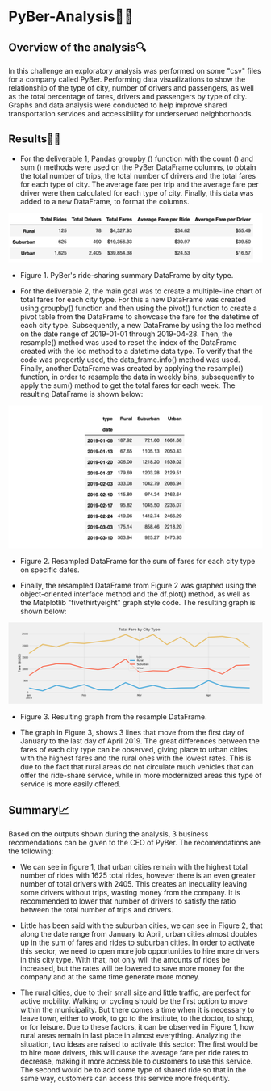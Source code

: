 # PyBer-Analysis:iphone::taxi:

## Overview of the analysis:mag:
In this challenge an exploratory analysis was performed on some "csv" files for a company called PyBer. Performing data visualizations to show the relationship of the type of city, number of drivers and passengers, as well as the total percentage of fares, drivers and passengers by type of city. Graphs and data analysis were conducted to help improve shared transportation services and accessibility for underserved neighborhoods.

## Results:oncoming_taxi::round_pushpin:
- For the deliverable 1, Pandas groupby () function with the count () and sum () methods were used on the PyBer DataFrame columns, to obtain the total number of trips, the total number of drivers and the total fares for each type of city. The average fare per trip and the average fare per driver were then calculated for each type of city. Finally, this data was added to a new DataFrame, to format the columns.

![](https://github.com/Frankdiazw/PyBer-Analysis/blob/main/Resources/Deliverable%201.png)

- Figure 1. PyBer's ride-sharing summary DataFrame by city type.

- For the deliverable 2, the main goal was to create a multiple-line chart of total fares for each city type. For this a new DataFrame was created using groupby() function and then using the pivot() function to create a pivot table from the DataFrame to showcase the fare for the datetime of each city type. Subsequently, a new DataFrame by using the loc method on the date range of 2019-01-01 through 2019-04-28. Then, the resample() method was used to reset the index of the DataFrame created with the loc method to a datetime data type. To verify that the code was propertly used, the data_frame.info() method was used. Finally,  another DataFrame was created by applying the resample() function, in order to resample the data in weekly bins, subsequently to apply the sum() method to get the total fares for each week. The resulting DataFrame is shown below:

![](https://github.com/Frankdiazw/PyBer-Analysis/blob/main/Resources/Deliverable%202.1.png)

- Figure 2. Resampled DataFrame for the sum of fares for each city type on specific dates.

- Finally, the resampled DataFrame from Figure 2 was graphed using the object-oriented interface method and the df.plot() method, as well as the Matplotlib "fivethirtyeight" graph style code. The resulting graph is shown below:

![](https://github.com/Frankdiazw/PyBer-Analysis/blob/main/Resources/Deliverable%202.2.png)

- Figure 3. Resulting graph from the resample DataFrame.

- The graph in Figure 3, shows 3 lines that move from the first day of January to the last day of April 2019. The great differences between the fares of each city type can be observed, giving place to urban cities with the highest fares and the rural ones with the lowest rates. This is due to the fact that rural areas do not circulate much vehicles that can offer the ride-share service, while in more modernized areas this type of service is more easily offered.

## Summary:chart_with_upwards_trend:

Based on the outputs shown during the analysis, 3 business recomendations can be given to the CEO of PyBer. The recomendations are the following:

- We can see in figure 1, that urban cities remain with the highest total number of rides with 1625 total rides, however there is an even greater number of total drivers with 2405. This creates an inequality leaving some drivers without trips, wasting money from the company. It is recommended to lower that number of drivers to satisfy the ratio between the total number of trips and drivers.

- Little has been said with the suburban cities, we can see in Figure 2, that along the date range from January to April, urban cities almost doubles up in the sum of fares and rides to suburban cities. In order to activate this sector, we need to open more job opportunities to hire more drivers in this city type. With that, not only will the amounts of rides be increased, but the rates will be lowered to save more money for the company and at the same time generate more money.

- The rural cities, due to their small size and little traffic, are perfect for active mobility. Walking or cycling should be the first option to move within the municipality. But there comes a time when it is necessary to leave town, either to work, to go to the institute, to the doctor, to shop, or for leisure. Due to these factors, it can be observed in Figure 1, how rural areas remain in last place in almost everything. Analyzing the situation, two ideas are raised to activate this sector: The first would be to hire more drivers, this will cause the average fare per ride rates to decrease, making it more accessible to customers to use this service.
The second would be to add some type of shared ride so that in the same way, customers can access this service more frequently.
